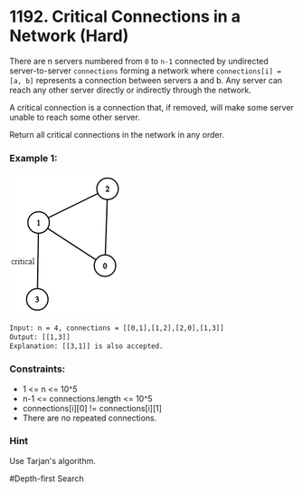 # 1192. Critical Connections in a Network (Hard)

There are n servers numbered from `0` to `n-1` connected by undirected server-to-server `connections` forming a network where `connections[i] = [a, b]` represents a connection between servers a and b. Any server can reach any other server directly or indirectly through the network.

A critical connection is a connection that, if removed, will make some server unable to reach some other server.

Return all critical connections in the network in any order.

### Example 1:

![example1](./example1.png)

```
Input: n = 4, connections = [[0,1],[1,2],[2,0],[1,3]]
Output: [[1,3]]
Explanation: [[3,1]] is also accepted.
```

### Constraints:

- 1 <= n <= 10^5
- n-1 <= connections.length <= 10^5
- connections[i][0] != connections[i][1]
- There are no repeated connections.

### Hint

Use Tarjan's algorithm.

#Depth-first Search

